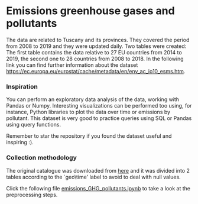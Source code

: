 # **Emissions greenhouse gases and pollutants**


The data are related to Tuscany and its provinces. They covered the period from 2008 to 2019 and they were updated daily.
Two tables were created: The first table contains the data relative to 27 EU countries from 2014 to 2019, the second one to 28 countries from 2008 to 2018.
In the following link you can find further information about the dataset https://ec.europa.eu/eurostat/cache/metadata/en/env_ac_io10_esms.htm.  

###  **Inspiration**

You can perform an exploratory data analysis of the data, working with Pandas or Numpy.
Interesting visualizations can be performed too using, for instance, Python libraries to plot the data over time or emissions by pollutant.
This dataset is very good to practice queries using SQL or Pandas using query functions.

Remember to star the repository if you found the dataset useful and inspiring :).

###  **Collection methodology**

The original catalogue was downloaded from [here](https://appsso.eurostat.ec.europa.eu/nui/show.do?dataset=env_ac_io10&lang=en.) and it was divided into 2 tables according to the `geo\time' label to avoid to deal with null values.

Click the following file [emissions_GHG_pollutants.ipynb](https://github.com/Iron486/Emissions_GHGs_and_pollutants/blob/main/emissions_GHG_pollutants.ipynb) to take a look at the preprocessing steps.
